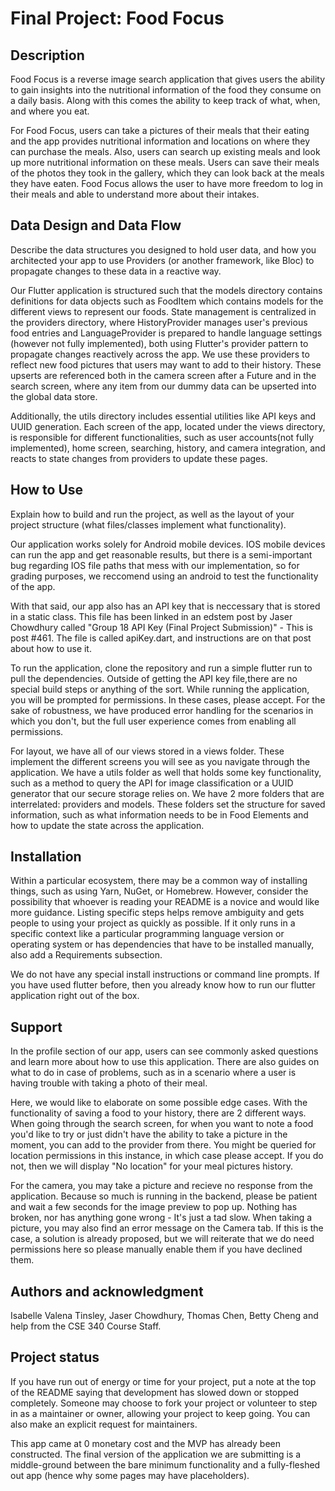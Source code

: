 # Final Project: Food Focus

## Description
Food Focus is a reverse image search application that gives users the ability to gain insights into the nutritional information of the food they consume on a daily basis. Along with this comes the ability to keep track of what, when, and where you eat. 

For Food Focus, users can take a pictures of their meals that their eating and the app provides nutritional information and locations on where they can purchase the meals. Also, users can search up existing meals and look up more nutritional information on these meals. Users can save their meals of the photos they took in the gallery, which they can look back at the meals they have eaten. Food Focus allows the user to have more freedom to log in their meals and able to understand more about their intakes.

## Data Design and Data Flow
Describe the data structures you designed to hold user data, and how you architected your app to use Providers (or another framework, like Bloc) to propagate changes to these data in a reactive way.

Our Flutter application is structured such that the models directory contains definitions for data objects such as FoodItem which contains models for the different views to represent our foods. State management is centralized in the providers directory, where HistoryProvider manages user's previous food entries and LanguageProvider is prepared to handle language settings (however not fully implemented), both using Flutter's provider pattern to propagate changes reactively across the app. We use these providers to reflect new food pictures that users may want to add to their history. These upserts are referenced both in the camera screen after a Future and in the search screen, where any item from our dummy data can be upserted into the global data store. 

Additionally, the utils directory includes essential utilities like API keys and UUID generation. Each screen of the app, located under the views directory, is responsible for different functionalities, such as user accounts(not fully implemented), home screen, searching, history, and camera integration, and reacts to state changes from providers to update these pages. 

## How to Use
Explain how to build and run the project, as well as the layout of your project structure (what files/classes implement what functionality).

Our application works solely for Android mobile devices. IOS mobile devices can run the app and get reasonable results, but there is a semi-important bug regarding IOS file paths that mess with our implementation, so for grading purposes, we reccomend using an android to test the functionality of the app. 

With that said, our app also has an API key that is neccessary that is stored in a static class. This file has been linked in an edstem post by Jaser Chowdhury called "Group 18 API Key (Final Project Submission)" - This is post #461. The file is called apiKey.dart, and instructions are on that post about how to use it.  

To run the application, clone the repository and run a simple flutter run to pull the dependencies. Outside of getting the API key file,there are no special build steps or anything of the sort. While running the application, you will be prompted for permissions. In these cases, please accept. For the sake of robustness, we have produced error handling for the scenarios in which you don't, but the full user experience comes from enabling all permissions. 

For layout, we have all of our views stored in a views folder. These implement the different screens you will see as you navigate through the application. We have a utils folder as well that holds some key functionality, such as a method to query the API for image classification or a UUID generator that our secure storage relies on. We have 2 more folders that are interrelated: providers and models. These folders set the structure for saved information, such as what information needs to be in Food Elements and how to update the state across the application. 

## Installation
Within a particular ecosystem, there may be a common way of installing things, such as using Yarn, NuGet, or Homebrew. However, consider the possibility that whoever is reading your README is a novice and would like more guidance. Listing specific steps helps remove ambiguity and gets people to using your project as quickly as possible. If it only runs in a specific context like a particular programming language version or operating system or has dependencies that have to be installed manually, also add a Requirements subsection.

We do not have any special install instructions or command line prompts. If you have used flutter before, then you already know how to run our flutter application right out of the box. 

## Support
In the profile section of our app, users can see commonly asked questions and learn more about how to use this application. There are also guides on what to do in case of problems, such as in a scenario where a user is having trouble with taking a photo of their meal. 

Here, we would like to elaborate on some possible edge cases. With the functionality of saving a food to your history, there are 2 different ways. When going through the search screen, for when you want to note a food you'd like to try or just didn't have the ability to take a picture in the moment, you can add to the provider from there. You might be queried for location permissions in this instance, in which case please accept. If you do not, then we will display "No location" for your meal pictures history. 

For the camera, you may take a picture and recieve no response from the application. Because so much is running in the backend, please be patient and wait a few seconds for the image preview to pop up. Nothing has broken, nor has anything gone wrong - It's just a tad slow. When taking a picture, you may also find an error message on the Camera tab. If this is the case, a solution is already proposed, but we will reiterate that we do need permissions here so please manually enable them if you have declined them.  


## Authors and acknowledgment
Isabelle Valena Tinsley, Jaser Chowdhury, Thomas Chen, Betty Cheng and help from the CSE 340 Course Staff.

## Project status
If you have run out of energy or time for your project, put a note at the top of the README saying that development has slowed down or stopped completely. Someone may choose to fork your project or volunteer to step in as a maintainer or owner, allowing your project to keep going. You can also make an explicit request for maintainers.

This app came at 0 monetary cost and the MVP has already been constructed. The final version of the application we are submitting is a middle-ground between the bare minimum functionality and a fully-fleshed out app (hence why some pages may have placeholders).